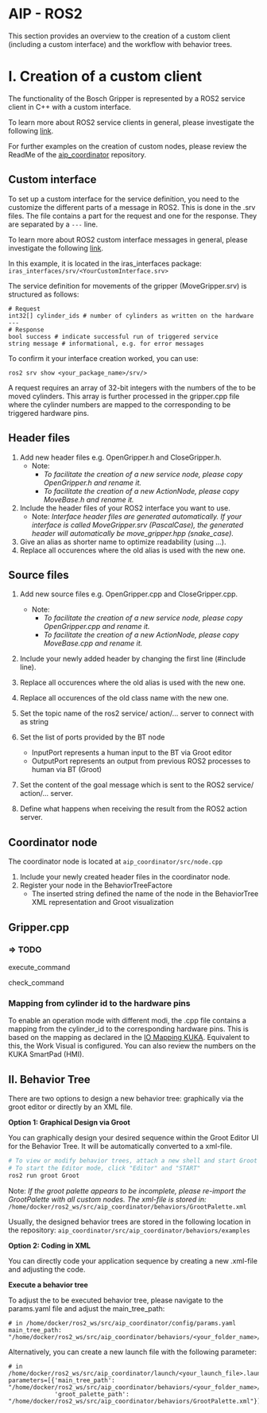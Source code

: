# AIP - ROS2

This section provides an overview to the creation of a custom client (including a custom interface) and the workflow with behavior trees. 

# I. Creation of a custom client

The functionality of the Bosch Gripper is represented by a ROS2 service client in C++ with a custom interface.

To learn more about ROS2 service clients in general, please investigate the following [link](https://docs.ros.org/en/foxy/Tutorials/Beginner-Client-Libraries/Writing-A-Simple-Cpp-Service-And-Client.html).

For further examples on the creation of custom nodes, please review the ReadMe of the [aip_coordinator](https://github.com/IRAS-HKA/aip_coordinator) repository.

## Custom interface 

To set up a custom interface for the service definition, you need to the customize the different parts of a message in ROS2. This is done in the .srv files. 
The file contains a part for the request and one for the response. They are separated by a `---` line.

To learn more about ROS2 custom interface messages in general, please investigate the following [link](https://docs.ros.org/en/crystal/Tutorials/Custom-ROS2-Interfaces.html).


In this example, it is located in the iras_interfaces package: `iras_interfaces/srv/<YourCustomInterface.srv>`

The service definition for movements of the gripper (MoveGripper.srv) is structured as follows: 

```
# Request
int32[] cylinder_ids # number of cylinders as written on the hardware
---
# Response
bool success # indicate successful run of triggered service 
string message # informational, e.g. for error messages 
```

To confirm it your interface creation worked, you can use: 
```
ros2 srv show <your_package_name>/srv/>
```
A request requires an array of 32-bit integers with the numbers of the to be moved cylinders. 
This array is further processed in the gripper.cpp file where the cylinder numbers are mapped to the corresponding to be triggered hardware pins. 


## Header files 

1. Add new header files e.g. OpenGripper.h and CloseGripper.h.
   - Note: 
     - _To facilitate the creation of a new service node, please copy OpenGripper.h and rename it._
     - _To facilitate the creation of a new ActionNode, please copy MoveBase.h and rename it._
2. Include the header files of your ROS2 interface you want to use.
   - Note: _Interface header files are generated automatically. If your interface is called MoveGripper.srv (PascalCase), the generated header will automatically be move_gripper.hpp (snake_case)._
3. Give an alias as shorter name to optimize readability (using ...).
4. Replace all occurences where the old alias is used with the new one.

## Source files

1. Add new source files e.g. OpenGripper.cpp and CloseGripper.cpp.
   - Note: 
     - _To facilitate the creation of a new service node, please copy OpenGripper.cpp and rename it._
     - _To facilitate the creation of a new ActionNode, please copy MoveBase.cpp and rename it._

2. Include your newly added header by changing the first line (#include line).
3. Replace all occurences where the old alias is used with the new one.
4. Replace all occurences of the old class name with the new one.
5. Set the topic name of the ros2 service/ action/... server to connect with as string
6. Set the list of ports provided by the BT node
   - InputPort represents a human input to the BT via Groot editor 
   - OutputPort represents an output from previous ROS2 processes to human via BT (Groot)
7. Set the content of the goal message which is sent to the ROS2 service/ action/... server.
8. Define what happens when receiving the result from the ROS2 action server. 

## Coordinator node 

The coordinator node is located at `aip_coordinator/src/node.cpp`

1. Include your newly created header files in the coordinator node. 
2. Register your node in the BehaviorTreeFactore
   - The inserted string defined the name of the node in the BehaviorTree XML representation and Groot visualization

## Gripper.cpp 

### => TODO

execute_command

check_command


### Mapping from cylinder id to the hardware pins 

To enable an operation mode with different modi, the .cpp file contains a mapping from the cylinder_id to the corresponding hardware pins. 
This is based on the mapping as declared in the [IO Mapping KUKA](/docs/mapping_hw_to_io_number.md). Equivalent to this, the Work Visual is configured. You can also review the numbers on the KUKA SmartPad (HMI).


## II. Behavior Tree

There are two options to design a new behavior tree: graphically via the groot editor or directly by an XML file. 

**Option 1: Graphical Design via Groot**

You can graphically design your desired sequence within the Groot Editor UI for the Behavior Tree.
 It will be automatically converted to a xml-file. 

```bash 
# To view or modify behavior trees, attach a new shell and start Groot
# To start the Editor mode, click "Editor" and "START"
ros2 run groot Groot
```

Note: _If the groot palette appears to be incomplete, please re-import the GrootPalette with all custom nodes. The xml-file is stored in:_
    `/home/docker/ros2_ws/src/aip_coordinator/behaviors/GrootPalette.xml`


Usually, the designed behavior trees are stored in the following location in the repository: 
    `aip_coordinator/src/aip_coordinator/behaviors/examples`

**Option 2: Coding in XML**

You can directly code your application sequence by creating a new .xml-file and adjusting the code. 

**Execute a behavior tree**   
  
To adjust the to be executed behavior tree, please navigate to the params.yaml file and adjust the main_tree_path:

```
# in /home/docker/ros2_ws/src/aip_coordinator/config/params.yaml
main_tree_path: "/home/docker/ros2_ws/src/aip_coordinator/behaviors/<your_folder_name>/<your_tree_name>.xml"
```

Alternatively, you can create a new launch file with the following parameter: 
```
# in /home/docker/ros2_ws/src/aip_coordinator/launch/<your_launch_file>.launch.py>
parameters=[{'main_tree_path': "/home/docker/ros2_ws/src/aip_coordinator/behaviors/<your_folder_name>/<your_tree_name>.xml",
             'groot_palette_path': "/home/docker/ros2_ws/src/aip_coordinator/behaviors/GrootPalette.xml"}],
```